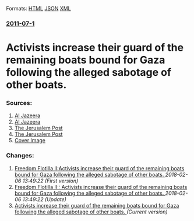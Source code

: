 
Formats: [HTML](/news/2011/07/1/activists-increase-their-guard-of-the-remaining-boats-bound-for-gaza-following-the-alleged-sabotage-of-other-boats.html)  [JSON](/news/2011/07/1/activists-increase-their-guard-of-the-remaining-boats-bound-for-gaza-following-the-alleged-sabotage-of-other-boats.json)  [XML](/news/2011/07/1/activists-increase-their-guard-of-the-remaining-boats-bound-for-gaza-following-the-alleged-sabotage-of-other-boats.xml)  

### [2011-07-1](/news/2011/07/1/index.md)

##### 
# Activists increase their guard of the remaining boats bound for Gaza following the alleged sabotage of other boats. 




### Sources:

1. [Al Jazeera](http://english.aljazeera.net/indepth/features/2011/07/201171142616817763.html)
2. [Al Jazeera](http://english.aljazeera.net/news/middleeast/2011/07/201171143845732109.html)
3. [The Jerusalem Post](http://www.jpost.com/Israel/Article.aspx?id=227547)
4. [The Jerusalem Post](http://www.jpost.com/Israel/Article.aspx?id=227600)
4. [Cover Image](http://www.jpost.com/HttpHandlers/ShowImage.ashx?ID=168855)

### Changes:

1. [Freedom Flotilla II:Activists increase their guard of the remaining boats bound for Gaza following the alleged sabotage of other boats. ](/news/2011/07/1/freedom-flotilla-ii-pactivists-increase-their-guard-of-the-remaining-boats-bound-for-gaza-following-the-alleged-sabotage-of-other-boats.md) _2018-02-06 13:49:22 (First version)_
2. [Freedom Flotilla II:: Activists increase their guard of the remaining boats bound for Gaza following the alleged sabotage of other boats. ](/news/2011/07/1/freedom-flotilla-ii-activists-increase-their-guard-of-the-remaining-boats-bound-for-gaza-following-the-alleged-sabotage-of-other-boats.md) _2018-02-06 13:49:22 (Update)_
2. [Activists increase their guard of the remaining boats bound for Gaza following the alleged sabotage of other boats. ](/news/2011/07/1/activists-increase-their-guard-of-the-remaining-boats-bound-for-gaza-following-the-alleged-sabotage-of-other-boats.md) _(Current version)_

